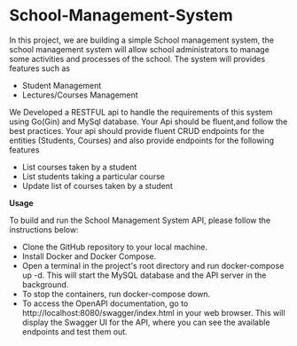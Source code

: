 # School-Management-System
In this project, we are building a simple School management system, the school management system will allow school administrators to manage some activities and processes of the school. The system will provides features such as

- Student Management
- Lectures/Courses Management


We Developed a RESTFUL api to handle the requirements of this system using Go(Gin) and MySql database. 
Your Api should be fluent,and follow the best practices. Your api should provide fluent CRUD endpoints for the entities (Students, Courses) and also provide endpoints for the following features

- List courses taken by a student 
- List students taking a particular course
- Update list of courses taken by a student


**Usage**

To build and run the School Management System API, please follow the instructions below:

- Clone the GitHub repository to your local machine.
- Install Docker and Docker Compose.
- Open a terminal in the project's root directory and run docker-compose up -d. This will start the MySQL database and the API server in the background.
- To stop the containers, run docker-compose down.
- To access the OpenAPI documentation, go to http://localhost:8080/swagger/index.html in your web browser. This will display the Swagger UI for the API, where you can see the available endpoints and test them out.
